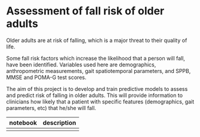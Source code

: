 # Assessment of fall risk of older adults
Older adults are at risk of falling, which is a major threat to their quality of life. 

Some fall risk factors which increase the likelihood that a person will fall, have been identified. Variables used here are demographics, anthropometric measurements, gait spatiotemporal parameters, and SPPB, MMSE and POMA-G test scores.

The aim of this project is to develop and train predictive models to assess and predict risk of falling in older adults. This will provide information to clinicians how likely that a patient with specific features (demographics, gait parameters, etc) that he/she will fall. 


| notebook                | description |
|-------------------------|--------------|
|        |        |


